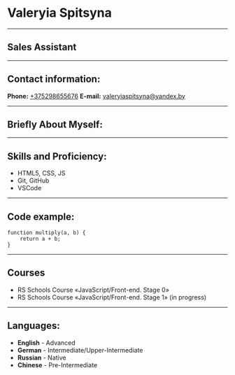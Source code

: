 # Valeryia Spitsyna
****
## Sales Assistant
-------
## Contact information:

**Phone:** [+375298655676](tel:80298655676)
**E-mail:** [valeryiaspitsyna@yandex.by](mailto:valeryiaspitsyna@yandex.by)
***********
## Briefly About Myself:

*******************
## Skills and Proficiency:
* HTML5, CSS, JS
* Git, GitHub
* VSCode
******************
## Code example:
```
function multiply(a, b) {
    return a + b;
}
```

*********************
## Courses
* RS Schools Course «JavaScript/Front-end. Stage 0»
* RS Schools Course «JavaScript/Front-end. Stage 1» (in progress)
***********************
## Languages:
* **English** - Advanced
* **German** - Intermediate/Upper-Intermediate
* **Russian** - Native
* **Chinese** - Pre-Intermediate 